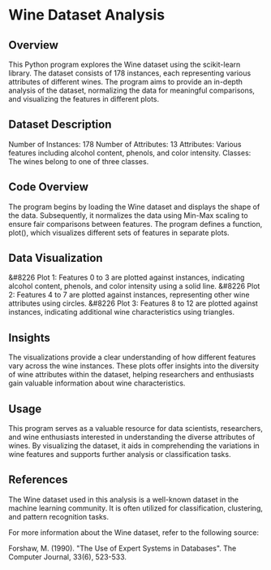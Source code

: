 <h1> Wine Dataset Analysis </h1>

<h2>Overview </h2>

  
This Python program explores the Wine dataset using the scikit-learn library. The dataset consists of 178 instances, each representing various attributes of different wines. The program aims to provide an in-depth analysis of the dataset, normalizing the data for meaningful comparisons, and visualizing the features in different plots.

<h2>Dataset Description </h2>

Number of Instances: 178
Number of Attributes: 13
Attributes: Various features including alcohol content, phenols, and color intensity.
Classes: The wines belong to one of three classes.

<h2>Code Overview </h2>

  
The program begins by loading the Wine dataset and displays the shape of the data. Subsequently, it normalizes the data using Min-Max scaling to ensure fair comparisons between features. The program defines a function, plot(), which visualizes different sets of features in separate plots.

<h2> Data Visualization </h2>

  
&#8226 Plot 1: Features 0 to 3 are plotted against instances, indicating alcohol content, phenols, and color intensity using a solid line.
&#8226 Plot 2: Features 4 to 7 are plotted against instances, representing other wine attributes using circles.
&#8226 Plot 3: Features 8 to 12 are plotted against instances, indicating additional wine characteristics using triangles.


<h2> Insights </h2>

  
The visualizations provide a clear understanding of how different features vary across the wine instances. These plots offer insights into the diversity of wine attributes within the dataset, helping researchers and enthusiasts gain valuable information about wine characteristics.

<h2> Usage </h2>

  
This program serves as a valuable resource for data scientists, researchers, and wine enthusiasts interested in understanding the diverse attributes of wines. By visualizing the dataset, it aids in comprehending the variations in wine features and supports further analysis or classification tasks.

<h2> References </h2>

  
The Wine dataset used in this analysis is a well-known dataset in the machine learning community. It is often utilized for classification, clustering, and pattern recognition tasks.

For more information about the Wine dataset, refer to the following source:

Forshaw, M. (1990). "The Use of Expert Systems in Databases". The Computer Journal, 33(6), 523-533.
